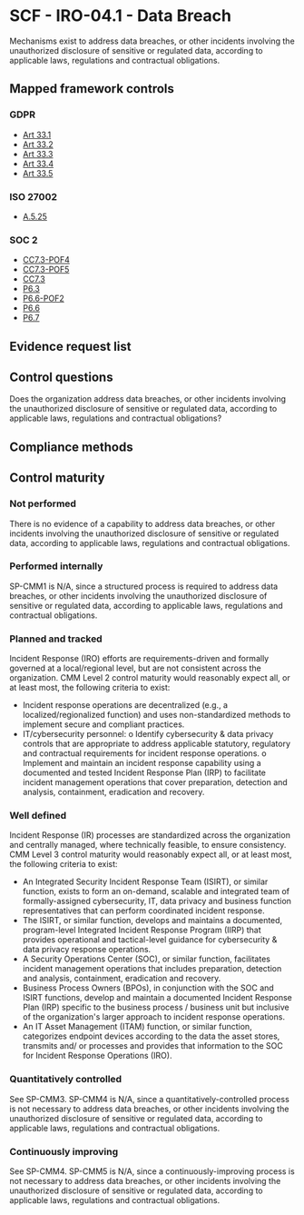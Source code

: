 # SCF - IRO-04.1 - Data Breach
Mechanisms exist to address data breaches, or other incidents involving the unauthorized disclosure of sensitive or regulated data, according to applicable laws, regulations and contractual obligations.
## Mapped framework controls
### GDPR
- [Art 33.1](../gdpr/art33.md#Article-331)
- [Art 33.2](../gdpr/art33.md#Article-332)
- [Art 33.3](../gdpr/art33.md#Article-333)
- [Art 33.4](../gdpr/art33.md#Article-334)
- [Art 33.5](../gdpr/art33.md#Article-335)

### ISO 27002
- [A.5.25](../iso27002/a-5.md#a525)

### SOC 2
- [CC7.3-POF4](../soc2/cc73-pof4.md)
- [CC7.3-POF5](../soc2/cc73-pof5.md)
- [CC7.3](../soc2/cc73.md)
- [P6.3](../soc2/p63.md)
- [P6.6-POF2](../soc2/p66-pof2.md)
- [P6.6](../soc2/p66.md)
- [P6.7](../soc2/p67.md)

## Evidence request list


## Control questions
Does the organization address data breaches, or other incidents involving the unauthorized disclosure of sensitive or regulated data, according to applicable laws, regulations and contractual obligations?

## Compliance methods


## Control maturity
### Not performed
There is no evidence of a capability to address data breaches, or other incidents involving the unauthorized disclosure of sensitive or regulated data, according to applicable laws, regulations and contractual obligations.

### Performed internally
SP-CMM1 is N/A, since a structured process is required to address data breaches, or other incidents involving the unauthorized disclosure of sensitive or regulated data, according to applicable laws, regulations and contractual obligations.

### Planned and tracked
Incident Response (IRO) efforts are requirements-driven and formally governed at a local/regional level, but are not consistent across the organization. CMM Level 2 control maturity would reasonably expect all, or at least most, the following criteria to exist:
- Incident response operations are decentralized (e.g., a localized/regionalized function) and uses non-standardized methods to implement secure and compliant practices.
- IT/cybersecurity personnel:
o	Identify cybersecurity & data privacy controls that are appropriate to address applicable statutory, regulatory and contractual requirements for incident response operations.
o	Implement and maintain an incident response capability using a documented and tested Incident Response Plan (IRP) to facilitate incident management operations that cover preparation, detection and analysis, containment, eradication and recovery.

### Well defined
Incident Response (IR) processes are standardized across the organization and centrally managed, where technically feasible, to ensure consistency. CMM Level 3 control maturity would reasonably expect all, or at least most, the following criteria to exist:
- An Integrated Security Incident Response Team (ISIRT), or similar function, exists to form an on-demand, scalable and integrated team of formally-assigned cybersecurity, IT, data privacy and business function representatives that can perform coordinated incident response.
- The ISIRT, or similar function, develops and maintains a documented, program-level Integrated Incident Response Program (IIRP) that provides operational and tactical-level guidance for cybersecurity & data privacy response operations.
- A Security Operations Center (SOC), or similar function, facilitates incident management operations that includes preparation, detection and analysis, containment, eradication and recovery.
- Business Process Owners (BPOs), in conjunction with the SOC and ISIRT functions, develop and maintain a documented Incident Response Plan (IRP) specific to the business process / business unit but inclusive of the organization's larger approach to incident response operations.
- An IT Asset Management (ITAM) function, or similar function, categorizes endpoint devices according to the data the asset stores, transmits and/ or processes and provides that information to the SOC for Incident Response Operations (IRO).

### Quantitatively controlled
See SP-CMM3. SP-CMM4 is N/A, since a quantitatively-controlled process is not necessary to address data breaches, or other incidents involving the unauthorized disclosure of sensitive or regulated data, according to applicable laws, regulations and contractual obligations.

### Continuously improving
See SP-CMM4. SP-CMM5 is N/A, since a continuously-improving process is not necessary to address data breaches, or other incidents involving the unauthorized disclosure of sensitive or regulated data, according to applicable laws, regulations and contractual obligations.
